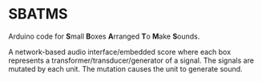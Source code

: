 SBATMS
======

Arduino code for **S**mall **B**oxes **A**rranged **T**o **M**ake **S**ounds.

A network-based audio interface/embedded score where each box represents
a transformer/transducer/generator of a signal. The signals are mutated
by each unit. The mutation causes the unit to generate sound.

